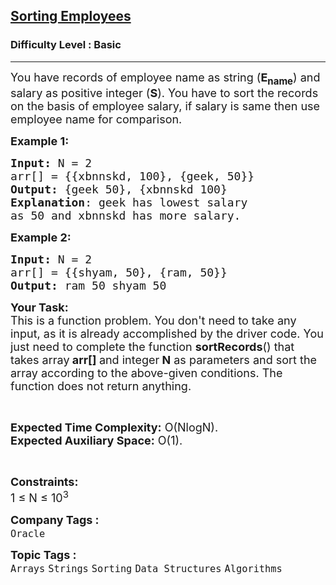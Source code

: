 <h2><a href="https://www.geeksforgeeks.org/problems/sorting-employees5907/1?page=4&category=Sorting&status=unsolved&sortBy=submissions">Sorting Employees</a></h2><h3>Difficulty Level : Basic</h3><hr><div class="problems_problem_content__Xm_eO"><p><span style="font-size:18px">You have records of employee name as string (<strong>E<sub>name</sub></strong>) and salary as positive integer (<strong>S</strong>). You have to sort the records on the basis of employee salary, if salary is same then use employee name for comparison.</span></p>

<p><span style="font-size:18px"><strong>Example 1:</strong></span></p>

<pre><span style="font-size:18px"><strong>Input: </strong>N = 2
arr[] = {{xbnnskd, 100}, {geek, 50}}
<strong>Output:</strong> {geek&nbsp;50}, {xbnnskd 100}
<strong>Explanation</strong>: geek has lowest salary 
as 50 and xbnnskd has more salary.</span></pre>

<p><span style="font-size:18px"><strong>Example 2:&nbsp;</strong></span></p>

<pre><span style="font-size:18px"><strong>Input: </strong>N = 2
arr[] = {{shyam, 50}, {ram, 50}} 
<strong>Output:</strong> ram 50 shyam 50
</span></pre>

<p><span style="font-size:18px"><strong>Your Task:</strong><br>
This is a function problem. You don't need to take any input, as it is already accomplished by the driver code. You just need to complete the function <strong>sortRecords</strong>() that takes array<strong> arr[] </strong>and integer<strong> N</strong>&nbsp;as parameters and sort the array according to the above-given conditions. The function does not return anything.</span></p>

<p>&nbsp;</p>

<p><span style="font-size:18px"><strong>Expected Time Complexity:</strong> O(NlogN).<br>
<strong>Expected Auxiliary Space:</strong> O(1).</span></p>

<p>&nbsp;</p>

<p><span style="font-size:18px"><strong>Constraints:</strong><br>
1 ≤ N ≤ 10<sup>3</sup></span></p>
</div><p><span style=font-size:18px><strong>Company Tags : </strong><br><code>Oracle</code>&nbsp;<br><p><span style=font-size:18px><strong>Topic Tags : </strong><br><code>Arrays</code>&nbsp;<code>Strings</code>&nbsp;<code>Sorting</code>&nbsp;<code>Data Structures</code>&nbsp;<code>Algorithms</code>&nbsp;